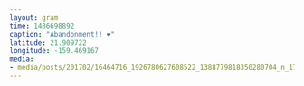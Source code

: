 ```yaml
---
layout: gram
time: 1486698892
caption: "Abandonment!! ❤"
latitude: 21.909722
longitude: -159.469167
media:
- media/posts/201702/16464716_1926780627608522_1388779818350280704_n_17872499056031779.jpg
---
```

